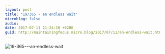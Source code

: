 ```yaml
---
layout: post
title: "19/365 - an endless wait"
microblog: false
audio: 
date: 2017-07-11 21:24:10 +0200
guid: http://maintainingfocus.micro.blog/2017/07/11/an-endless-wait.html
---
```

<div class="kg-card-markdown"><p><img src="/wp-content/uploads/2018/04/19-365---an-endless-wait-1024x683.jpg" alt="19-365---an-endless-wait"></p>
</div>
